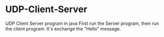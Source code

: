 # UDP-Client-Server
UDP Client Server program in java
First run the Server program, then run the client program. It's exchange the "Hello" message.
